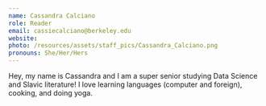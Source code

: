 ```yaml
---
name: Cassandra Calciano
role: Reader
email: cassiecalciano@berkeley.edu
website:
photo: /resources/assets/staff_pics/Cassandra_Calciano.png
pronouns: She/Her/Hers
---
```


Hey, my name is Cassandra and I am a super senior studying Data Science and Slavic literature! I love learning languages (computer and foreign), cooking, and doing yoga.
